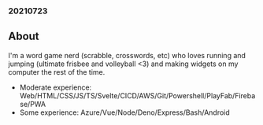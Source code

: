 ### 20210723

## About

I'm a word game nerd (scrabble, crosswords, etc) who loves running and jumping (ultimate frisbee and volleyball <3) and making widgets on my computer the rest of the time. 

- Moderate experience: Web/HTML/CSS/JS/TS/Svelte/CICD/AWS/Git/Powershell/PlayFab/Firebase/PWA
- Some experience: Azure/Vue/Node/Deno/Express/Bash/Android
